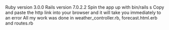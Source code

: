 Ruby version 3.0.0
Rails version 7.0.2.2 
Spin the app up with bin/rails s 
Copy and paste the http link into your browser and it will take you immediately to an error
All my work was done in weather_controller.rb, forecast.html.erb and routes.rb 

